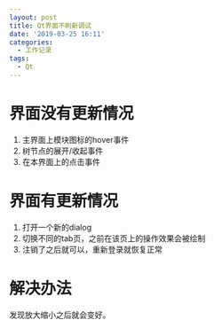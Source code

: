 ```yaml
---
layout: post
title: Qt界面不刷新调试
date: '2019-03-25 16:11'
categories: 
  - 工作记录
tags:
  - Qt
---
```


# 界面没有更新情况

1. 主界面上模块图标的hover事件
2. 树节点的展开/收起事件
3. 在本界面上的点击事件

# 界面有更新情况

1. 打开一个新的dialog
2. 切换不同的tab页，之前在该页上的操作效果会被绘制
3. 注销了之后就可以，重新登录就恢复正常

# 解决办法
发现放大缩小之后就会变好。